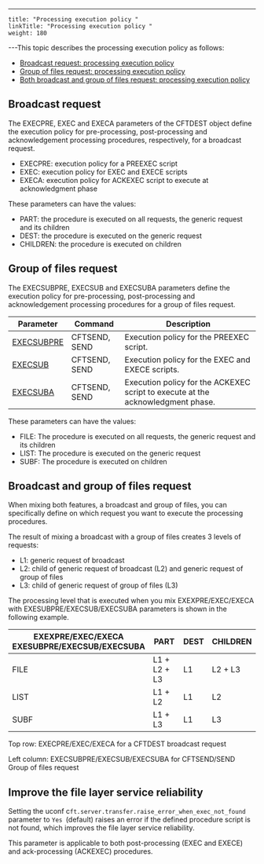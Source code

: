 ---
    title: "Processing execution policy "
    linkTitle: "Processing execution policy "
    weight: 180
---This topic describes the processing execution policy as follows:

- [Broadcast request: processing execution policy](#Broadcas)
- [Group of files request: processing execution policy](#Group)
- [Both broadcast and group of files request: processing execution policy](#Broadcas2)

<span id="Broadcas"></span>

## Broadcast request

The EXECPRE, EXEC and EXECA parameters of the CFTDEST object define the execution policy for pre-processing, post-processing and acknowledgement processing procedures, respectively, for a broadcast request.

- EXECPRE: execution policy for a PREEXEC script
- EXEC: execution policy for EXEC and EXECE scripts
- EXECA: execution policy for ACKEXEC script to execute at acknowledgment phase

These parameters can have the values:

- PART: the procedure is executed on all requests, the generic request and its children
- DEST: the procedure is executed on the generic request
- CHILDREN: the procedure is executed on children

<span id="Group"></span>

## Group of files request

The EXECSUBPRE, EXECSUB and EXECSUBA parameters define the execution policy for pre-processing, post-processing and acknowledgement processing procedures for a group of files request.


| Parameter  | Command  | Description  |
| --- | --- | --- |
| [EXECSUBPRE](../../../c_intro_userinterfaces/command_summary/parameter_intro/execsubpre)  | CFTSEND, SEND  | Execution policy for the PREEXEC script.  |
| [EXECSUB](../../../c_intro_userinterfaces/command_summary/parameter_intro/execsub)  | CFTSEND, SEND  | Execution policy for the EXEC and EXECE scripts.  |
| [EXECSUBA](../../../c_intro_userinterfaces/command_summary/parameter_intro/execsuba)  | CFTSEND, SEND  | Execution policy for the ACKEXEC script to execute at the acknowledgment phase.  |


These parameters can have the values:

- FILE: The procedure is executed on all requests, the generic request and its children
- LIST: The procedure is executed on the generic request
- SUBF: The procedure is executed on children

<span id="Broadcas2"></span>

## Broadcast and group of files request

When mixing both features, a broadcast and group of files, you can specifically define on which request you want to execute the processing procedures.

The result of mixing a broadcast with a group of files creates 3 levels of requests:

- L1: generic request of broadcast
- L2: child of generic request of broadcast (L2) and generic request of group of files
- L3: child of generic request of group of files (L3)

The processing level that is executed when you mix EXEXPRE/EXEC/EXECA with EXESUBPRE/EXECSUB/EXECSUBA parameters is shown in the following example.


| EXEXPRE/EXEC/EXECA<br /> EXESUBPRE/EXECSUB/EXECSUBA  | PART  | DEST  | CHILDREN  |
| --- | --- | --- | --- |
| FILE  | L1 + L2 + L3  | L1  | L2 + L3  |
| LIST  | L1 + L2  | L1  | L2  |
| SUBF  | L1 + L3  | L1  | L3  |


Top row: EXECPRE/EXEC/EXECA for a CFTDEST broadcast request

Left column: EXECSUBPRE/EXECSUB/EXECSUBA
for CFTSEND/SEND Group of files request

## Improve the file layer service reliability

Setting the uconf c`ft.server.transfer.raise_error_when_exec_not_found `parameter to `Yes `(default) raises an error if the defined procedure script is not found, which improves the file layer service reliability.

This parameter is applicable to both post-processing (EXEC and EXECE) and ack-processing (ACKEXEC) procedures.
